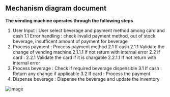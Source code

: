 ## Mechanism diagram document

**The vending machine operates through the following steps**
1. User Input : User select beverage and payment method among card and cash
  1.1 Error handling : check invalid payment method, out of stock beverage, insufficent amount of payment for beverage
2. Process payment : Process payment method
  2.1 If cash
    2.1.1 Validate the change of vending machine
      2.1.1.1 If not return with internal error
  2.2 If card : 
    2.2.1 Validate the card if it is chargable
      2.2.1.1 If not return with internal error
3. Process beverage : Check if required beverage dispensible
  3.1 If cash : Return any change if applicable
  3.2 If card : Process the payment
4. Dispense beverage : Dispense the beverage and update the inventory

![image](https://github.com/user-attachments/assets/e0c52491-5a8d-435e-b243-998f590152d9)

